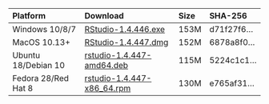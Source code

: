 
| Platform            | Download                                                                                                                                                              | Size | SHA-256                                                                                                              |
| :------------------ | :-------------------------------------------------------------------------------------------------------------------------------------------------------------------- | :--- | :------------------------------------------------------------------------------------------------------------------- |
| Windows 10/8/7      | <a href="https://s3.amazonaws.com/rstudio-ide-build/desktop/windows/RStudio-1.4.446.exe"><i class="fa fa-download"></i> RStudio-1.4.446.exe</a>                       | 153M | <span class="sha256" data-sha256="d71f27f68a7f7475b42eea5a88ecaf2252632b6ba88e11830152b10f84adac00">d71f27f6…</span> |
| MacOS 10.13+        | <a href="https://s3.amazonaws.com/rstudio-ide-build/desktop/macos/RStudio-1.4.447.dmg"><i class="fa fa-download"></i> RStudio-1.4.447.dmg</a>                         | 152M | <span class="sha256" data-sha256="6878a8f0f48fcb72a329f42fa7ee14480ecfdc04f2dac459973225eb3b0879d3">6878a8f0…</span> |
| Ubuntu 18/Debian 10 | <a href="https://s3.amazonaws.com/rstudio-ide-build/desktop/bionic/amd64/rstudio-1.4.447-amd64.deb"><i class="fa fa-download"></i> rstudio-1.4.447-amd64.deb</a>      | 115M | <span class="sha256" data-sha256="5224c1c1e8087d44a2d37b873ffd5b5699e51fbd69fb4fc0efd1e67443fa6b52">5224c1c1…</span> |
| Fedora 28/Red Hat 8 | <a href="https://s3.amazonaws.com/rstudio-ide-build/desktop/centos8/x86_64/rstudio-1.4.447-x86_64.rpm"><i class="fa fa-download"></i> rstudio-1.4.447-x86\_64.rpm</a> | 130M | <span class="sha256" data-sha256="e765af31e5b9d9509ed6f4fb3e60a030ef58268e8b5e7d6f28c6d1cb64ca54a5">e765af31…</span> |
